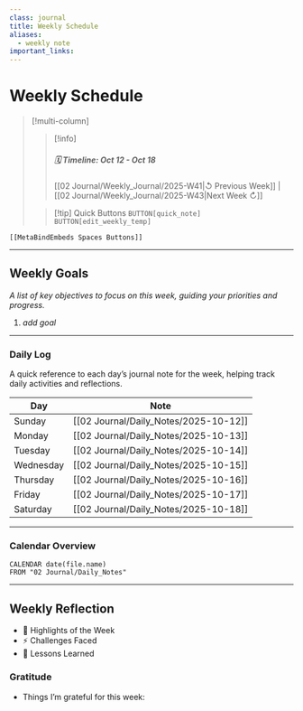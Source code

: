 ```yaml
---
class: journal
title: Weekly Schedule
aliases:
  - weekly note
important_links:
---
```


# Weekly Schedule

> [!multi-column]
> 
>> [!info]
>> ##### 🗓️ Timeline: Oct 12 - Oct 18
>> [[02 Journal/Weekly_Journal/2025-W41|↺ Previous Week]] | [[02 Journal/Weekly_Journal/2025-W43|Next Week ↻]]
>
>> [!tip] Quick Buttons
>> `BUTTON[quick_note]` 
>>  `BUTTON[edit_weekly_temp]` 

 ```meta-bind-embed
 [[MetaBindEmbeds Spaces Buttons]]
 ```

---

## Weekly Goals

_A list of key objectives to focus on this week, guiding your priorities and progress._

1. _add goal_

---

### Daily Log 

A quick reference to each day’s journal note for the week, helping track daily activities and reflections.

| Day       | Note                                                                                                                    |
| --------- | ----------------------------------------------------------------------------------------------------------------------- |
| Sunday    | [[02 Journal/Daily_Notes/2025-10-12]]  |
| Monday    | [[02 Journal/Daily_Notes/2025-10-13]]  |
| Tuesday   | [[02 Journal/Daily_Notes/2025-10-14]]  |
| Wednesday | [[02 Journal/Daily_Notes/2025-10-15]]  |
| Thursday  | [[02 Journal/Daily_Notes/2025-10-16]]  |
| Friday    | [[02 Journal/Daily_Notes/2025-10-17]]  |
| Saturday  | [[02 Journal/Daily_Notes/2025-10-18]]  |

---

### Calendar Overview

```dataview
CALENDAR date(file.name)
FROM "02 Journal/Daily_Notes"
```

---

## Weekly Reflection

- 🌟 Highlights of the Week
- ⚡ Challenges Faced
- 📌 Lessons Learned  

### Gratitude

- Things I’m grateful for this week:  


